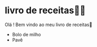 # livro de receitas:man_cook:

Olá ! Bem vindo ao meu livro de receitas:wave:

- Bolo de milho
- Pavê
